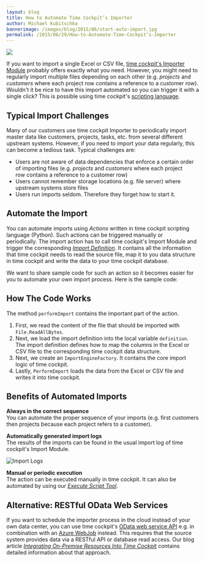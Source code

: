 ```yaml
---
layout: blog
title: How to Automate Time Cockpit’s Importer
author: Michael Kubitschka
bannerimage: /images/blog/2015/06/start-auto-import.jpg
permalink: /2015/06/29/How-to-Automate-Time-Cockpit’s-Importer
---
```


<p xmlns="http://www.w3.org/1999/xhtml">
  <img src="{{site.baseurl}}images/blog/2015/06/start-auto-import.jpg" />
</p><p xmlns="http://www.w3.org/1999/xhtml">If you want to import a single Excel or CSV file, <a href="https://help.timecockpit.com/html/ee560e49-e503-4d80-9167-2e6533f50dbe.htm" target="_blank">time cockpit's Importer Module</a> probably offers exactly what you need. However, you might need to regularly import multiple files depending on each other (e.g. <em>projects</em> and <em>customers</em> where each project row contains a reference to a customer row). Wouldn't it be nice to have this import automated so you can trigger it with a single click? This is possible using time cockpit's <a href="https://help.timecockpit.com/?topic=html/c20d94e9-97dc-48a8-9171-fd3bb70dad86.htm" target="_blank">scripting language</a>.</p><h2 xmlns="http://www.w3.org/1999/xhtml">Typical Import Challenges</h2><p xmlns="http://www.w3.org/1999/xhtml">Many of our customers use time cockpit Importer to periodically import master data like customers, projects, tasks, etc. from several different upstream systems. However, if you need to import your data regularly, this can become a tedious task. Typical challenges are:</p><ul xmlns="http://www.w3.org/1999/xhtml">
  <li>Users are not aware of data dependencies that enforce a certain order of importing files (e.g. <em>projects</em> and <em>customers</em> where each project row contains a reference to a customer row)</li>
  <li>Users cannot remember storage locations (e.g. file server) where upstream systems store files</li>
  <li>Users run imports seldom. Therefore they forget how to start it.</li>
</ul><h2 xmlns="http://www.w3.org/1999/xhtml">Automate the Import</h2><p xmlns="http://www.w3.org/1999/xhtml">You can automate imports using <em>Actions</em> written in time cockpit scripting language (Python). Such actions can be triggered manually or periodically. The import action has to call time cockpit's Import Module and trigger the corresponding <a href="https://help.timecockpit.com/?topic=html/ee560e49-e503-4d80-9167-2e6533f50dbe.htm" target="_blank"><em>Import Definition</em></a>. It contains all the information that time cockpit needs to read the source file, map it to you data structure in time cockpit and write the data to your time cockpit database.</p><p xmlns="http://www.w3.org/1999/xhtml">We want to share sample code for such an action so it becomes easier for you to automate your own import process. Here is the sample code:</p><h2 xmlns="http://www.w3.org/1999/xhtml">
  <f:function name="Composite.Web.Html.SyntaxHighlighter" xmlns:f="http://www.composite.net/ns/function/1.0">
    <f:param name="SourceCode" value="clr.AddReference(&quot;System&quot;)&#xD;&#xA;clr.AddReference(&quot;TimeCockpit.Data.Import&quot;)&#xD;&#xA;from System.Text import Encoding&#xD;&#xA;from System.IO import File&#xD;&#xA;from TimeCockpit.Data.Import import *&#xD;&#xA;&#xD;&#xA;def actionSample(actionContext):&#xD;&#xA;&#xD;&#xA;&#x9;# implementation of event handler&#xD;&#xA;&#x9;def printMessage(source, worksheet, row, severity, message):&#xD;&#xA;&#x9;&#x9;# e.g. error handling, abort action ...&#xD;&#xA;&#x9;&#x9;print(message)&#xD;&#xA;&#xD;&#xA;&#x9;def printProgress(s, ws, max, current, created, updated):&#xD;&#xA;&#x9;&#x9;print ws, current, max&#xD;&#xA;&#xD;&#xA;&#x9;def printFinished(source, reportDataArray, reportMimeType, sourceDataArray, sourceMimeType):&#xD;&#xA;&#x9;&#x9;print 'Finished importing...'&#xD;&#xA;&#xD;&#xA;&#xD;&#xA;&#x9;def performImport(impDefName, importFilePath):&#x9;&#xD;&#xA;&#x9;&#x9;sourceData = File.ReadAllBytes(importFilePath)&#xD;&#xA;&#x9;&#x9;&#xD;&#xA;&#x9;&#x9;# check existence of the import definition&#xD;&#xA;&#x9;&#x9;impDef = Context.SelectSingleWithParams({ &#xD;&#xA;&#x9;&#x9;&quot;Query&quot; : &quot;From I In ImportDefinition Where I.ImportDefinitionName = @DefName Select I&quot;, &#xD;&#xA;&#x9;&#x9;&quot;@DefName&quot; : impDefName })&#xD;&#xA;&#x9;&#x9;if impDef == None:&#xD;&#xA;&#x9;&#x9;&#x9;raise ValidationException(&quot;The import definition &quot; + impDefName + &quot; could not be found.&quot;)&#x9;&#xD;&#xA;&#x9;&#x9;&#x9;&#xD;&#xA;&#x9;&#x9;importTaskId = Guid.NewGuid()&#xD;&#xA;&#x9;&#x9;definition = ImportBookDefinition.ReadXaml(Encoding.UTF8.GetString(impDef.APP_Definition))&#x9;&#x9;&#xD;&#xA;&#x9;&#x9;engine = ImportEngineFactory.Create(ImportEngineFactory.XlsxEngine, Context)&#x9;&#xD;&#xA;&#x9;&#x9;&#xD;&#xA;&#x9;&#x9;# attach event handlers&#xD;&#xA;&#x9;&#x9;engine.OnMessage += printMessage&#x9;&#x9;&#xD;&#xA;&#x9;&#x9;engine.OnProgress += printProgress&#xD;&#xA;&#x9;&#x9;engine.OnReportFinished += printFinished&#x9;&#x9;&#xD;&#xA;&#x9;&#x9;&#xD;&#xA;&#x9;&#x9;engine.PerformImport(definition, True, sourceData, impDefName, importTaskId, impDef.ObjectUuid, None)&#xD;&#xA;&#xD;&#xA;&#x9;# names of your previous created import definitions in the module &quot;Management&quot; in the section &quot;Settings/Import Definitions&quot;&#xD;&#xA;&#x9;importDefCust = 'Auto-Import-Customers'&#xD;&#xA;&#x9;importDefP = 'Auto-Import-Projects'&#xD;&#xA;&#x9;&#xD;&#xA;&#x9;# call imports in certain order&#xD;&#xA;&#x9;performImport(importDefCust, '''C:\Documents\ImportContent\customerImport.xlsx''')&#xD;&#xA;&#x9;performImport(importDefP, '''C:\Documents\ImportContent\projectImport.xlsx''')" xmlns:f="http://www.composite.net/ns/function/1.0" />
    <f:param name="CodeType" value="python" xmlns:f="http://www.composite.net/ns/function/1.0" />
  </f:function>How The Code Works</h2><p xmlns="http://www.w3.org/1999/xhtml">The method <code>performImport</code> contains the important part of the action.</p><ol xmlns="http://www.w3.org/1999/xhtml">
  <li>First, we read the content of the file that should be imported with <code class="python functions">File</code><code class="python plain">.ReadAllBytes</code>.</li>
  <li>Next, we load the import definition into the local variable <code>definition</code>. The import definition defines how to map the columns in the Excel or CSV file to the corresponding time cockpit data structure.</li>
  <li>Next, we create an <code>ImportEngineFactory</code>. It contains the core import logic of time cockpit.</li>
  <li>Lastly, <code>PerformImport</code> loads the data from the Excel or CSV file and writes it into time cockpit.</li>
</ol><h2 xmlns="http://www.w3.org/1999/xhtml">Benefits of Automated Imports</h2><p xmlns="http://www.w3.org/1999/xhtml">
  <strong>Always in the correct sequence</strong>
  <br /> You can automate the proper sequence of your imports (e.g. first customers then projects because each project refers to a customer).</p><p xmlns="http://www.w3.org/1999/xhtml">
  <strong>Automatically generated import logs</strong>
  <br />The results of the imports can be found in the usual import log of time cockpit's Import Module.</p><p xmlns="http://www.w3.org/1999/xhtml">
  <img title="Import Logs" src="{{site.baseurl}}images/blog/2015/05/ImportLogs.png" alt="Import Logs" />
</p><p xmlns="http://www.w3.org/1999/xhtml">
  <strong>Manual or periodic execution</strong>
  <br />The action can be executed manually in time cockpit. It can also be automated by using our <a href="https://help.timecockpit.com/html/7c78b76a-2526-4408-accc-ccae19bbca45.htm" target="_blank"><em>Execute Script Tool</em></a>. </p><h2 xmlns="http://www.w3.org/1999/xhtml">Alternative: RESTful OData Web Services</h2><p xmlns="http://www.w3.org/1999/xhtml">If you want to schedule the importer process in the cloud instead of your own data center, you can use time cockpit's <a href="https://help.timecockpit.com/?topic=html/5d6e34c5-3b08-4fa4-baa0-45eb707b6b78.htm">OData web service API</a> e.g. in combination with an <a href="http://www.hanselman.com/blog/IntroducingWindowsAzureWebJobs.aspx">Azure WebJob</a> instead. This requires that the source system provides data via a RESTful API or database read access. Our blog article <em><a href="http://www.timecockpit.com/blog/2015/05/18/Integrating-On-Premise-Resources-Into-Time-Cockpit-" target="_blank">Integrating On-Premise Resources Into Time Cockpit</a></em> contains detailed information about that approach.</p>